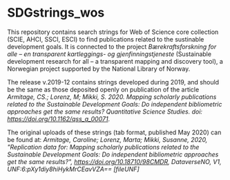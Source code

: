 # SDGstrings_wos

This repository contains search strings for Web of Science core collection (SCIE, AHCI, SSCI, ESCI) to find publications related to the sustinable development goals. It is connected to the project *Bærekraftsforskning for alle – en transparent kartleggings- og gjenfinningstjeneste* (Sustainable development research for all – a transparent mapping and discovery tool), a Norwegian project supported by the National Library of Norway. 

The release v.2019-12 contains strings developed during 2019, and should be the same as those deposited openly on publication of the article *Armitage, CS.; Lorenz, M; Mikki, S. 2020. Mapping scholarly publications related to the Sustainable Development Goals: Do independent bibliometric approaches get the same results? Quantitative Science Studies. doi: https://doi.org/10.1162/qss_a_00071*. 

The original uploads of these strings (tab format, published May 2020) can be found at: 
*Armitage, Caroline; Lorenz, Marta; Mikki, Susanne, 2020, "Replication data for: Mapping scholarly publications related to the Sustainable Development Goals: Do independent bibliometric approaches get the same results?", https://doi.org/10.18710/98CMDR, DataverseNO, V1, UNF:6:pXy1diy8hiHykMrCEavVZA== [fileUNF]*
